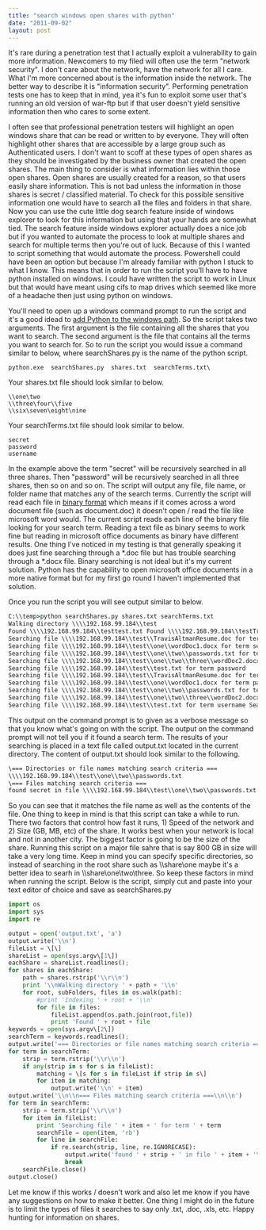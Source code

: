 ```yaml
---
title: "search windows open shares with python"
date: "2011-09-02"
layout: post
---
```


It's rare during a penetration test that I actually exploit a vulnerability to gain more information. Newcomers to my filed will often use the term "network security". I don't care about the network, have the network for all I care. What I'm more concerned about is the information inside the network. The better way to describe it is "information security". Performing penetration tests one has to keep that in mind, yea it's fun to exploit some user that's running an old version of war-ftp but if that user doesn't yield sensitive information then who cares to some extent.


I often see that professional penetration testers will highlight an open windows share that can be read or written to by everyone. They will often highlight other shares that are accessible by a large group such as Authenticated users. I don't want to scoff at these types of open shares as they should be investigated by the business owner that created the open shares. The main thing to consider is what information lies within those open shares. Open shares are usually created for a reason, so that users easily share information. This is not bad unless the information in those shares is secret / classified material. To check for this possible sensitive information one would have to search all the files and folders in that share. Now you can use the cute little dog search feature inside of windows explorer to look for this information but using that your hands are somewhat tied. The search feature inside windows explorer actually does a nice job but if you wanted to automate the process to look at multiple shares and search for multiple terms then you're out of luck. Because of this I wanted to script something that would automate the process. Powershell could have been an option but because I'm already familiar with python I stuck to what I know. This means that in order to run the script you'll have to have python installed on windows. I could have written the script to work in Linux but that would have meant using cifs to map drives which seemed like more of a headache then just using python on windows.

You'll need to open up a windows command prompt to run the script and it's a good idead to [add Python to the windows path](http://showmedo.com/videotutorials/video?name=960000&fromSeriesID=96). So the script takes two arguments. The first argument is the file containing all the shares that you want to search. The second argument is the file that contains all the terms you want to search for. So to run the script you would issue a command similar to below, where searchShares.py is the name of the python script.

```
python.exe  searchShares.py  shares.txt  searchTerms.txt\
```

Your shares.txt file should look similar to below.

```
\\one\two
\\three\four\\five
\\six\seven\eight\nine
```

Your searchTerms.txt file should look similar to below.

```
secret
password
username
```

In the example above the term "secret" will be recursively searched in all three shares. Then "password" will be recursively searched in all three shares, then so on and so on. The script will output any file, file name, or folder name that matches any of the search terms. Currently the script will read each file in [binary format](http://en.wikipedia.org/wiki/Binary_file) which means if it comes across a word document file (such as document.doc) it doesn't open / read the file like microsoft word would. The current script reads each line of the binary file looking for your search term. Reading a text file as binary seems to work fine but reading in microsoft office documents as binary have different results. One thing I've noticed in my testing is that generally speaking it does just fine searching through a \*.doc file but has trouble searching through a \*.docx file. Binary searching is not ideal but it's my current solution. Python has the capability to open microsoft office documents in a more native format but for my first go round I haven't implemented that solution.

Once you run the script you will see output similar to below.

```bat
C:\\temp>python searchShares.py shares.txt searchTerms.txt
Walking directory \\\\192.168.99.184\\test
Found \\\\192.168.99.184\\testtest.txt Found \\\\192.168.99.184\\testTravisAltmanResume.doc Found \\\\192.168.99.184\\test\\onewordDoc1.docx Found \\\\192.168.99.184\\test\\one\\twopasswords.txt Found \\\\192.168.99.184\\test\\one\\two\\threewordDoc2.docx Searching file \\\\192.168.99.184\\test\\test.txt for term secret
Searching file \\\\192.168.99.184\\test\\TravisAltmanResume.doc for term secret
Searching file \\\\192.168.99.184\\test\\one\\wordDoc1.docx for term secret
Searching file \\\\192.168.99.184\\test\\one\\two\\passwords.txt for term secret
Searching file \\\\192.168.99.184\\test\\one\\two\\three\\wordDoc2.docx for term secret
Searching file \\\\192.168.99.184\\test\\test.txt for term password
Searching file \\\\192.168.99.184\\test\\TravisAltmanResume.doc for term password
Searching file \\\\192.168.99.184\\test\\one\\wordDoc1.docx for term password
Searching file \\\\192.168.99.184\\test\\one\\two\\passwords.txt for term password
Searching file \\\\192.168.99.184\\test\\one\\two\\three\\wordDoc2.docx for term password
Searching file \\\\192.168.99.184\\test\\test.txt for term username Searching file \\\\192.168.99.184\\test\\TravisAltmanResume.doc for term username Searching file \\\\192.168.99.184\\test\\one\\wordDoc1.docx for term username Searching file \\\\192.168.99.184\\test\\one\\two\\passwords.txt for term username Searching file \\\\192.168.99.184\\test\\one\\two\\three\\wordDoc2.docx for term username
```

This output on the command prompt is to given as a verbose message so that you know what's going on with the script. The output on the command prompt will not tell you if it found a search term. The results of your searching is placed in a text file called output.txt located in the current directory. The content of output.txt should look similar to the following.

```bat
\=== Directories or file names matching search criteria ===
\\\\192.168.99.184\\test\\one\\two\\passwords.txt
\=== Files matching search criteria ===
found secret in file \\\\192.168.99.184\\test\\one\\two\\passwords.txt found password in file \\\\192.168.99.184\\test\\one\\two\\passwords.txt
```

So you can see that it matches the file name as well as the contents of the file. One thing to keep in mind is that this script can take a while to run. There two factors that control how fast it runs, 1) Speed of the network and 2) Size (GB, MB, etc) of the share. It works best when your network is local and not in another city. The biggest factor is going to be the size of the share. Running this script on a major file sahre that is say 800 GB in size will take a very long time. Keep in mind you can specify specific directories, so instead of searching in the root share such as \\\\share\\one maybe it's a better idea to searh in \\\\share\\one\\two\\three. So keep these factors in mind when running the script. Below is the script, simply cut and paste into your text editor of choice and save as searchShares.py

```python
import os
import sys
import re

output = open('output.txt', 'a')
output.write('\\n')
fileList = \[\]
shareList = open(sys.argv\[1\])
eachShare = shareList.readlines();
for shares in eachShare:
    path = shares.rstrip('\\r\\n')
    print '\\nWalking directory ' + path + '\\n'
    for root, subFolders, files in os.walk(path):
        #print 'Indexing ' + root + '\\n'
        for file in files:
            fileList.append(os.path.join(root,file))
            print 'Found ' + root + file
keywords = open(sys.argv\[2\])
searchTerm = keywords.readlines();
output.write('=== Directories or file names matching search criteria ===\\n')
for term in searchTerm:
    strip = term.rstrip('\\r\\n')
    if any(strip in s for s in fileList):
        matching = \[s for s in fileList if strip in s\]
        for item in matching:
            output.write('\\n' + item)
output.write('\\n\\n=== Files matching search criteria ===\\n\\n')
for term in searchTerm:
    strip = term.strip('\\r\\n')
    for item in fileList:
        print 'Searching file ' + item + ' for term ' + term
        searchFile = open(item, 'rb')
        for line in searchFile:
            if re.search(strip, line, re.IGNORECASE):
                output.write('found ' + strip + ' in file ' + item + '\\n')
                break
    searchFile.close()
output.close()
```

Let me know if this works / doesn't work and also let me know if you have any suggestions on how to make it better. One thing I might do in the future is to limit the types of files it searches to say only .txt, .doc, .xls, etc. Happy hunting for information on shares.
